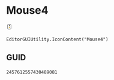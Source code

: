 # Mouse4
![](/img/Mouse4.png)

``` CSharp
EditorGUIUtility.IconContent("Mouse4")
```
## GUID
```
2457612557430489081
```
